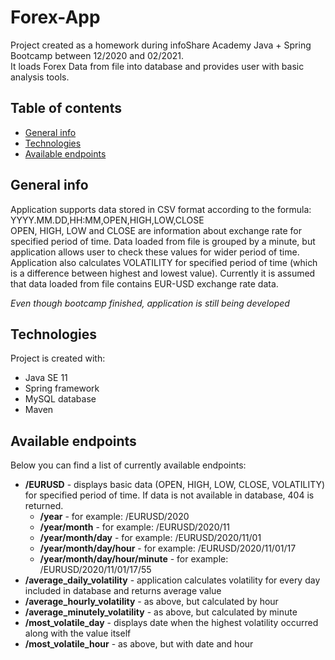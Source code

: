 # Forex-App
Project created as a homework during infoShare Academy Java + Spring Bootcamp between 12/2020 and 02/2021.\
It loads Forex Data from file into database and provides user with basic analysis tools.

## Table of contents
* [General info](#general-info)
* [Technologies](#technologies)
* [Available endpoints](#endpoints)

## General info
Application supports data stored in CSV format according to the formula:\
YYYY.MM.DD,HH:MM,OPEN,HIGH,LOW,CLOSE\
OPEN, HIGH, LOW and CLOSE are information about exchange rate for specified period of time. Data loaded from file is grouped by a minute, but application allows user to check these values for wider period of time.\
Application also calculates VOLATILITY for specified period of time (which is a difference between highest and lowest value).
Currently it is assumed that data loaded from file contains EUR-USD exchange rate data.

*Even though bootcamp finished, application is still being developed*

## Technologies
Project is created with:
- Java SE 11
- Spring framework
- MySQL database
- Maven

## Available endpoints
Below you can find a list of currently available endpoints:
- **/EURUSD** - displays basic data (OPEN, HIGH, LOW, CLOSE, VOLATILITY) for specified period of time. If data is not available in database, 404 is returned.
  * **/year** - for example: /EURUSD/2020
  * **/year/month** - for example: /EURUSD/2020/11
  * **/year/month/day** - for example: /EURUSD/2020/11/01
  * **/year/month/day/hour** - for example: /EURUSD/2020/11/01/17
  * **/year/month/day/hour/minute** - for example: /EURUSD/2020/11/01/17/55
- **/average_daily_volatility** - application calculates volatility for every day included in database and returns average value
- **/average_hourly_volatility** - as above, but calculated by hour
- **/average_minutely_volatility** - as above, but calculated by minute
- **/most_volatile_day** - displays date when the highest volatility occurred along with the value itself 
- **/most_volatile_hour** - as above, but with date and hour
